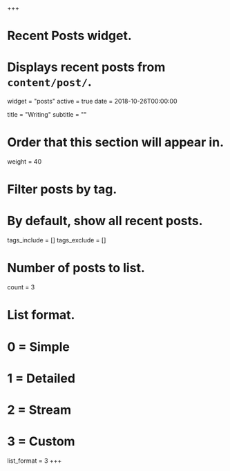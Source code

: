 +++
# Recent Posts widget.
# Displays recent posts from `content/post/`.
widget = "posts"
active = true
date = 2018-10-26T00:00:00

title = "Writing"
subtitle = ""

# Order that this section will appear in.
weight = 40

# Filter posts by tag.
#  By default, show all recent posts.
tags_include = []
tags_exclude = []

# Number of posts to list.
count = 3

# List format.
#   0 = Simple
#   1 = Detailed
#   2 = Stream
#   3 = Custom
list_format = 3
+++

